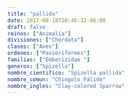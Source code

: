 ```yaml
---
title: "pallida"
date: 2017-08-18T20:46:32-06:00
draft: false
reinos: ["Animalia"]
divisiones: ["Chordata"]
clases: ["Aves"]
ordenes: ["Passeriformes"]
familias: ["Emberizidae "]
generos: ["Spizella"]
nombre_cientifico: "Spizella pallida"
nombre_comun: "Chingolo Pálido"
nombre_ingles: "Clay-colored Sparrow"
---
```

